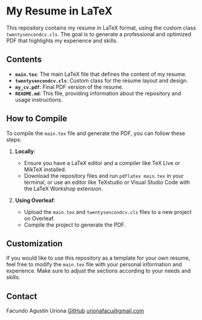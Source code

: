 # My Resume in LaTeX

This repository contains my resume in LaTeX format, using the custom class `twentysencondcv.cls`. The goal is to generate a professional and optimized PDF that highlights my experience and skills.

## Contents

- **`main.tex`**: The main LaTeX file that defines the content of my resume.
- **`twentysencondcv.cls`**: Custom class for the resume layout and design.
- **`my_cv.pdf`**: Final PDF version of the resume.
- **`README.md`**: This file, providing information about the repository and usage instructions.

## How to Compile

To compile the `main.tex` file and generate the PDF, you can follow these steps:

1. **Locally**:
   - Ensure you have a LaTeX editor and a compiler like TeX Live or MikTeX installed.
   - Download the repository files and run `pdflatex main.tex` in your terminal, or use an editor like TeXstudio or Visual Studio Code with the LaTeX Workshop extension.

2. **Using Overleaf**:
   - Upload the `main.tex` and `twentysencondcv.cls` files to a new project on Overleaf.
   - Compile the project to generate the PDF.

## Customization

If you would like to use this repository as a template for your own resume, feel free to modify the `main.tex` file with your personal information and experience. Make sure to adjust the sections according to your needs and skills.

## Contact

Facundo Agustín Uriona
[GitHub](https://github.com/urionafacu)
urionafacu@gmail.com